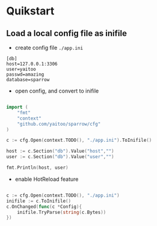 # Quikstart 

## Load a local config file as inifile

- create config file `./app.ini`

```
[db]
host=127.0.0.1:3306
user=yaitoo
passwd=amazing
database=sparrow
```

- open config, and convert to inifile

```go

import (
    "fmt"
    "context"
    "github.com/yaitoo/sparrow/cfg"
)

c := cfg.Open(context.TODO(), "./app.ini").ToInifile()

host := c.Section("db").Value("host","")
user := c.Section("db").Value("user","")

fmt.Println(host, user)

```

- enable HotReload feature

```go

c := cfg.Open(context.TODO(), "./app.ini")
inifile := c.ToInifile()
c.OnChanged(func(c *Config){
    inifile.TryParse(string(c.Bytes))
})

```